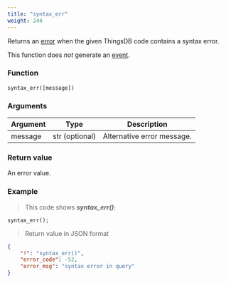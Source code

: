 ```yaml
---
title: "syntax_err"
weight: 244
---
```


Returns an [error](../../data-types/error) when the given ThingsDB code contains a syntax error.

This function does *not* generate an [event](../../overview/events).

### Function

`syntax_err([message])`

### Arguments

Argument | Type | Description
-------- | ---- | -----------
message | str (optional) | Alternative error message.

### Return value

An error value.

### Example

> This code shows ***syntax_err()***:

```thingsdb,json_response
syntax_err();
```

> Return value in JSON format

```json
{
    "!": "syntax_err()",
    "error_code": -52,
    "error_msg": "syntax error in query"
}
```
